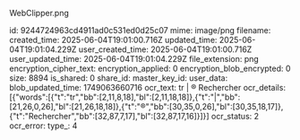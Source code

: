 WebClipper.png

id: 9244724963cd4911ad0c531ed0d25c07
mime: image/png
filename: 
created_time: 2025-06-04T19:01:00.716Z
updated_time: 2025-06-04T19:01:04.229Z
user_created_time: 2025-06-04T19:01:00.716Z
user_updated_time: 2025-06-04T19:01:04.229Z
file_extension: png
encryption_cipher_text: 
encryption_applied: 0
encryption_blob_encrypted: 0
size: 8894
is_shared: 0
share_id: 
master_key_id: 
user_data: 
blob_updated_time: 1749063660716
ocr_text: tr | ® Rechercher
ocr_details: [{"words":[{"t":"tr","bb":[2,11,8,18],"bl":[2,11,18,18]},{"t":"|","bb":[21,26,0,26],"bl":[21,26,18,18]},{"t":"®","bb":[30,35,0,26],"bl":[30,35,18,17]},{"t":"Rechercher","bb":[32,87,7,17],"bl":[32,87,17,16]}]}]
ocr_status: 2
ocr_error: 
type_: 4